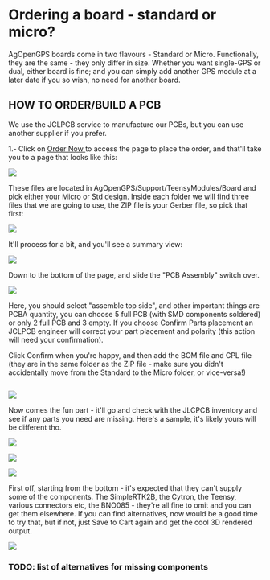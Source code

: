 # Ordering a board - standard or micro?

AgOpenGPS boards come in two flavours - Standard or Micro. Functionally, they are the same - they only differ in size. Whether you want single-GPS or dual, either board is fine; and you can simply add another GPS module at a later date if you so wish, no need for another board.

## HOW TO ORDER/BUILD A PCB

We use the JCLPCB service to manufacture our PCBs, but you can use another supplier if you prefer.

1.- Click on [Order Now ](https://cart.jlcpcb.com/quote)to access the page to place the order, and that'll take you to a page that looks like this:

![](<../../.gitbook/assets/image (16).png>)

These files are located in AgOpenGPS/Support/TeensyModules/Board and pick either your Micro or Std design. Inside each folder we will find three files that we are going to use, the ZIP file is your Gerber file, so pick that first:

![](<../../.gitbook/assets/image (4) (1).png>)

It'll process for a bit, and you'll see a summary view:

![](<../../.gitbook/assets/image (5).png>)

Down to the bottom of the page, and slide the "PCB Assembly" switch over.

![](<../../.gitbook/assets/image (17).png>)

Here, you should select "assemble top side", and other important things are PCBA quantity, you can choose 5 full PCB (with SMD components soldered) or only 2 full PCB and 3 empty. If you choose Confirm Parts placement an JCLPCB engineer will correct your part placement and polarity (this action will need your confirmation).

Click Confirm when you're happy, and then add the BOM file and CPL file (they are in the same folder as the ZIP file - make sure you didn't accidentally move from the Standard to the Micro folder, or vice-versa!)

<img src="../../.gitbook/assets/image (12).png" alt="" data-size="original">

![](<../../.gitbook/assets/image (10).png>)

Now comes the fun part - it'll go and check with the JLCPCB inventory and see if any parts you need are missing. Here's a sample, it's likely yours will be different tho.

![](<../../.gitbook/assets/image (6).png>)

![](<../../.gitbook/assets/image (20).png>)

![](<../../.gitbook/assets/image (9).png>)

First off, starting from the bottom - it's expected that they can't supply some of the components. The SimpleRTK2B, the Cytron, the Teensy, various connectors etc, the BNO085 - they're all fine to omit and you can get them elsewhere. If you can find alternatives, now would be a good time to try that, but if not, just Save to Cart again and get the cool 3D rendered output.

![](<../../.gitbook/assets/image (7).png>)

### TODO: list of alternatives for missing components

